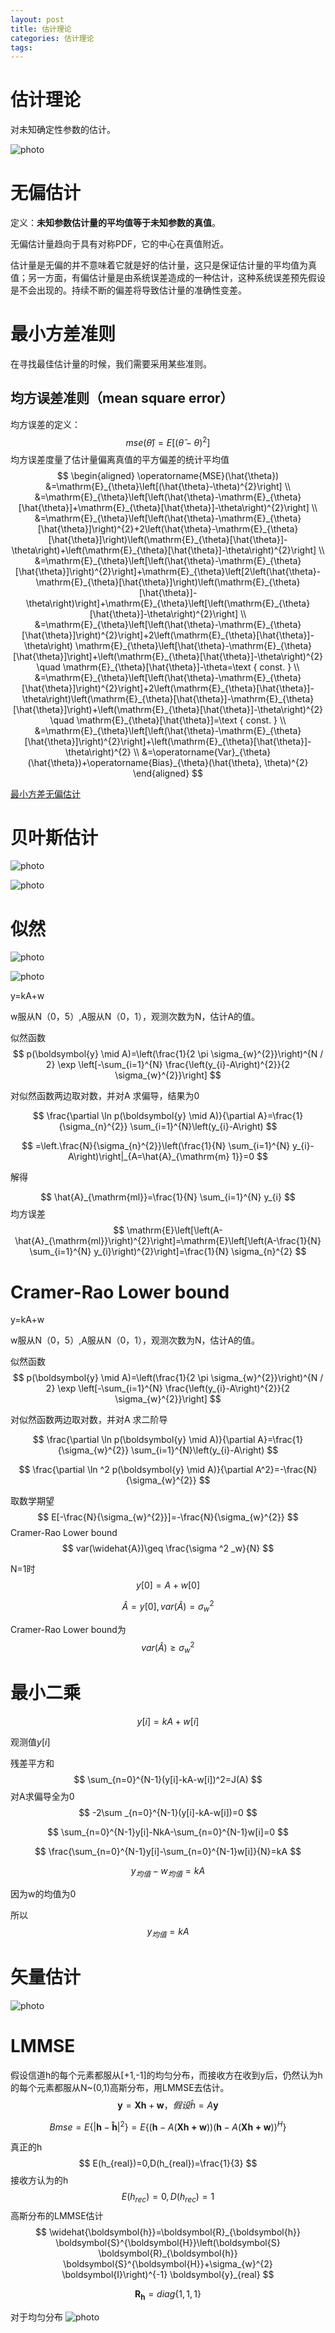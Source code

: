 ```yaml
---
layout: post
title: 估计理论
categories: 估计理论
tags: 
---
```

<script src="https://polyfill.io/v3/polyfill.min.js?features=es6"></script>
> <script id="MathJax-script" async src="https://cdn.jsdelivr.net/npm/mathjax@3/es5/tex-mml-chtml.js"></script>

# 估计理论

对未知确定性参数的估计。

 ![photo]({{site.url}}/assets/img/estimate.png)

# 无偏估计

定义：**未知参数估计量的平均值等于未知参数的真值**。

无偏估计量趋向于具有对称PDF，它的中心在真值附近。

估计量是无偏的并不意味着它就是好的估计量，这只是保证估计量的平均值为真值；另一方面，有偏估计量是由系统误差造成的一种估计，这种系统误差预先假设是不会出现的。持续不断的偏差将导致估计量的准确性变差。

# 最小方差准则

在寻找最佳估计量的时候，我们需要采用某些准则。

## 均方误差准则（mean square error）

均方误差的定义：
$$
mse(\widehat{\theta})=E[(\widehat{\theta}-\theta)^2]
$$
均方误差度量了估计量偏离真值的平方偏差的统计平均值
$$
\begin{aligned}
\operatorname{MSE}(\hat{\theta}) &=\mathrm{E}_{\theta}\left[(\hat{\theta}-\theta)^{2}\right] \\
&=\mathrm{E}_{\theta}\left[\left(\hat{\theta}-\mathrm{E}_{\theta}[\hat{\theta}]+\mathrm{E}_{\theta}[\hat{\theta}]-\theta\right)^{2}\right] \\
&=\mathrm{E}_{\theta}\left[\left(\hat{\theta}-\mathrm{E}_{\theta}[\hat{\theta}]\right)^{2}+2\left(\hat{\theta}-\mathrm{E}_{\theta}[\hat{\theta}]\right)\left(\mathrm{E}_{\theta}[\hat{\theta}]-\theta\right)+\left(\mathrm{E}_{\theta}[\hat{\theta}]-\theta\right)^{2}\right] \\
&=\mathrm{E}_{\theta}\left[\left(\hat{\theta}-\mathrm{E}_{\theta}[\hat{\theta}]\right)^{2}\right]+\mathrm{E}_{\theta}\left[2\left(\hat{\theta}-\mathrm{E}_{\theta}[\hat{\theta}]\right)\left(\mathrm{E}_{\theta}[\hat{\theta}]-\theta\right)\right]+\mathrm{E}_{\theta}\left[\left(\mathrm{E}_{\theta}[\hat{\theta}]-\theta\right)^{2}\right] \\
&=\mathrm{E}_{\theta}\left[\left(\hat{\theta}-\mathrm{E}_{\theta}[\hat{\theta}]\right)^{2}\right]+2\left(\mathrm{E}_{\theta}[\hat{\theta}]-\theta\right) \mathrm{E}_{\theta}\left[\hat{\theta}-\mathrm{E}_{\theta}[\hat{\theta}]\right]+\left(\mathrm{E}_{\theta}[\hat{\theta}]-\theta\right)^{2} \quad \mathrm{E}_{\theta}[\hat{\theta}]-\theta=\text { const. } \\
&=\mathrm{E}_{\theta}\left[\left(\hat{\theta}-\mathrm{E}_{\theta}[\hat{\theta}]\right)^{2}\right]+2\left(\mathrm{E}_{\theta}[\hat{\theta}]-\theta\right)\left(\mathrm{E}_{\theta}[\hat{\theta}]-\mathrm{E}_{\theta}[\hat{\theta}]\right)+\left(\mathrm{E}_{\theta}[\hat{\theta}]-\theta\right)^{2} \quad \mathrm{E}_{\theta}[\hat{\theta}]=\text { const. } \\
&=\mathrm{E}_{\theta}\left[\left(\hat{\theta}-\mathrm{E}_{\theta}[\hat{\theta}]\right)^{2}\right]+\left(\mathrm{E}_{\theta}[\hat{\theta}]-\theta\right)^{2} \\
&=\operatorname{Var}_{\theta}(\hat{\theta})+\operatorname{Bias}_{\theta}(\hat{\theta}, \theta)^{2}
\end{aligned}
$$






[最小方差无偏估计](https://en.wikipedia.org/wiki/Minimum-variance_unbiased_estimator)

# 贝叶斯估计

 ![photo]({{site.url}}/assets/img/estimate2.png)

 ![photo]({{site.url}}/assets/img/eg5-2-1.png)



# 似然

![photo]({{site.url}}/assets/img/estimate3.png)

![photo]({{site.url}}/assets/img/estimate4.png)

y=kA+w

w服从N（0，5）,A服从N（0，1），观测次数为N，估计A的值。

似然函数
$$
p(\boldsymbol{y} \mid A)=\left(\frac{1}{2 \pi \sigma_{w}^{2}}\right)^{N / 2} \exp \left[-\sum_{i=1}^{N} \frac{\left(y_{i}-A\right)^{2}}{2 \sigma_{w}^{2}}\right]
$$

对似然函数两边取对数，并对A 求偏导，结果为0

$$
\frac{\partial \ln p(\boldsymbol{y} \mid A)}{\partial A}=\frac{1}{\sigma_{n}^{2}} \sum_{i=1}^{N}\left(y_{i}-A\right)
$$

$$
=\left.\frac{N}{\sigma_{n}^{2}}\left(\frac{1}{N} \sum_{i=1}^{N} y_{i}-A\right)\right|_{A=\hat{A}_{\mathrm{m} 1}}=0
$$

解得

$$
\hat{A}_{\mathrm{ml}}=\frac{1}{N} \sum_{i=1}^{N} y_{i}
$$
均方误差
$$
\mathrm{E}\left[\left(A-\hat{A}_{\mathrm{ml}}\right)^{2}\right]=\mathrm{E}\left[\left(A-\frac{1}{N} \sum_{i=1}^{N} y_{i}\right)^{2}\right]=\frac{1}{N} \sigma_{n}^{2}
$$

# Cramer-Rao Lower bound

y=kA+w

w服从N（0，5）,A服从N（0，1），观测次数为N，估计A的值。

似然函数
$$
p(\boldsymbol{y} \mid A)=\left(\frac{1}{2 \pi \sigma_{w}^{2}}\right)^{N / 2} \exp \left[-\sum_{i=1}^{N} \frac{\left(y_{i}-A\right)^{2}}{2 \sigma_{w}^{2}}\right]
$$

对似然函数两边取对数，并对A 求二阶导

$$
\frac{\partial \ln p(\boldsymbol{y} \mid A)}{\partial A}=\frac{1}{\sigma_{w}^{2}} \sum_{i=1}^{N}\left(y_{i}-A\right)
$$

$$
\frac{\partial \ln ^2 p(\boldsymbol{y} \mid A)}{\partial A^2}=-\frac{N}{\sigma_{w}^{2}}
$$

取数学期望
$$
E[-\frac{N}{\sigma_{w}^{2}}]=-\frac{N}{\sigma_{w}^{2}}
$$
Cramer-Rao Lower bound 
$$
var(\widehat{A})\geq \frac{\sigma ^2 _w}{N}
$$

N=1时
$$
y[0]=A+w[0]
$$

$$
\widehat{A}=y[0],var(\widehat{A})=\sigma _w^2
$$

Cramer-Rao Lower bound为
$$
var(\widehat{A})\geq \sigma ^2 _w
$$


# 最小二乘

$$
y[i]=kA+w[i]
$$

观测值$y[i]$

残差平方和
$$
\sum_{n=0}^{N-1}(y[i]-kA-w[i])^2=J(A)
$$
对A求偏导全为0
$$
-2\sum _{n=0}^{N-1}(y[i]-kA-w[i])=0
$$

$$
\sum_{n=0}^{N-1}y[i]-NkA-\sum_{n=0}^{N-1}w[i]=0
$$

$$
\frac{\sum_{n=0}^{N-1}y[i]-\sum_{n=0}^{N-1}w[i]}{N}=kA
$$

$$
y_{均值}-w_{均值}=kA
$$

因为w的均值为0

所以
$$
y_{均值}=kA
$$



# 矢量估计

![photo]({{site.url}}/assets/img/estimate5.png)

# LMMSE

假设信道h的每个元素都服从[+1,-1]的均匀分布，而接收方在收到y后，仍然认为h的每个元素都服从N~(0,1)高斯分布，用LMMSE去估计。
$$
\mathbf{y}=\mathbf{X}\mathbf{h}+\mathbf{w}，假设\widehat{h}=A\mathbf{y}
$$

$$
Bmse=E\{|\mathbf{h}-\mathbf{\widehat{h}}|^2\}
=E\{(\mathbf{h}-A(\mathbf{Xh+w}))(\mathbf{h}-A(\mathbf{Xh+w}))^H\}
$$

真正的h
$$
E(h_{real})=0,D(h_{real})=\frac{1}{3}
$$
接收方认为的h
$$
E(h_{rec})=0,D(h_{rec})=1
$$
高斯分布的LMMSE估计
$$
\widehat{\boldsymbol{h}}=\boldsymbol{R}_{\boldsymbol{h}} \boldsymbol{S}^{\boldsymbol{H}}\left(\boldsymbol{S} \boldsymbol{R}_{\boldsymbol{h}} \boldsymbol{S}^{\boldsymbol{H}}+\sigma_{w}^{2} \boldsymbol{I}\right)^{-1} \boldsymbol{y}_{real}
$$

$$
\boldsymbol{R}_{\boldsymbol{h}}=diag\{1,1,1\}
$$



对于均匀分布
 ![photo]({{site.url}}/assets/img/junyun.jpg)